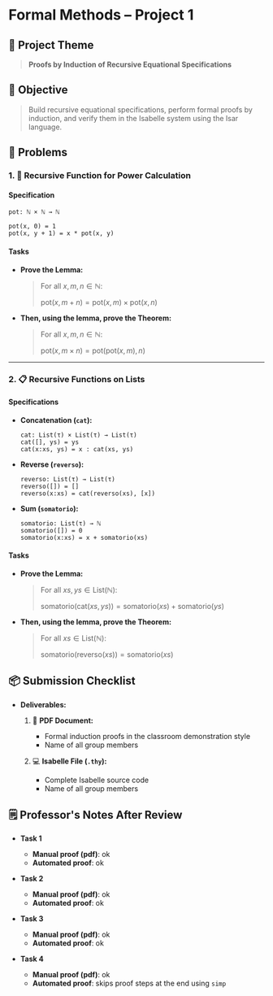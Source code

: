 # **Formal Methods – Project 1**

## 📝 **Project Theme**

> **Proofs by Induction of Recursive Equational Specifications**

## 🎯 **Objective**

> Build recursive equational specifications, perform formal proofs by induction, and verify them in the Isabelle system using the Isar language.

## 🧩 **Problems**

### 1. 🔢 **Recursive Function for Power Calculation**

#### **Specification**

```plaintext
pot: ℕ × ℕ → ℕ

pot(x, 0) = 1
pot(x, y + 1) = x * pot(x, y)
```

#### **Tasks**

* **Prove the Lemma:**

  > For all $x, m, n \in \mathbb{N}$:
  >
  > $\text{pot}(x, m + n) = \text{pot}(x, m) \times \text{pot}(x, n)$
  > 

* **Then, using the lemma, prove the Theorem:**

  > For all $x, m, n \in \mathbb{N}$:
  >
  > $\text{pot}(x, m \times n) = \text{pot}(\text{pot}(x, m), n)$
  > 

---

### 2. 📋 **Recursive Functions on Lists**

#### **Specifications**

* **Concatenation (`cat`):**

  ```plaintext
  cat: List(τ) × List(τ) → List(τ)
  cat([], ys) = ys
  cat(x:xs, ys) = x : cat(xs, ys)
  ```

* **Reverse (`reverso`):**

  ```plaintext
  reverso: List(τ) → List(τ)
  reverso([]) = []
  reverso(x:xs) = cat(reverso(xs), [x])
  ```

* **Sum (`somatorio`):**

  ```plaintext
  somatorio: List(τ) → ℕ
  somatorio([]) = 0
  somatorio(x:xs) = x + somatorio(xs)
  ```

#### **Tasks**

* **Prove the Lemma:**

  > For all $xs, ys \in \text{List}(\mathbb{N})$:
  >
  > $\text{somatorio}(\text{cat}(xs, ys)) = \text{somatorio}(xs) + \text{somatorio}(ys)$
  > 

* **Then, using the lemma, prove the Theorem:**

  > For all $xs \in \text{List}(\mathbb{N})$:
  >
  > $\text{somatorio}(\text{reverso}(xs)) = \text{somatorio}(xs)$
  > 

## 📦 **Submission Checklist**

* **Deliverables:**

  1. 📝 **PDF Document:**

     * Formal induction proofs in the classroom demonstration style
     * Name of all group members
  2. 💻 **Isabelle File (`.thy`):**

     * Complete Isabelle source code
     * Name of all group members

## 🗒️ Professor's Notes After Review

  - **Task 1**

     * **Manual proof (pdf)**: ok
     * **Automated proof**: ok

  - **Task 2**

     * **Manual proof (pdf)**: ok
     * **Automated proof**: ok

  - **Task 3**

     * **Manual proof (pdf)**: ok
     * **Automated proof**: ok

  - **Task 4**

     * **Manual proof (pdf)**: ok
     * **Automated proof**: skips proof steps at the end using `simp`
